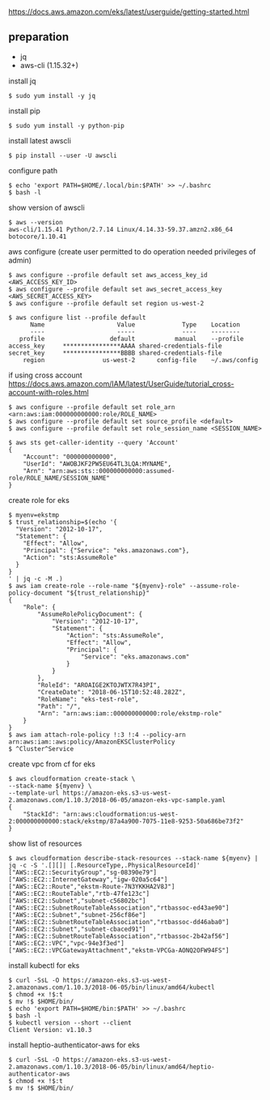 https://docs.aws.amazon.com/eks/latest/userguide/getting-started.html


preparation
----------
- jq 
- aws-cli (1.15.32+)

install jq
```console
$ sudo yum install -y jq
```
install pip
```console
$ sudo yum install -y python-pip 
```
install latest awscli
```console
$ pip install --user -U awscli
```
configure path
```console
$ echo 'export PATH=$HOME/.local/bin:$PATH' >> ~/.bashrc
$ bash -l
```
show version of awscli
```console
$ aws --version
aws-cli/1.15.41 Python/2.7.14 Linux/4.14.33-59.37.amzn2.x86_64 botocore/1.10.41
```

aws configure (create user permitted to do operation needed privileges of admin)
```console
$ aws configure --profile default set aws_access_key_id <AWS_ACCESS_KEY_ID>
$ aws configure --profile default set aws_secret_access_key <AWS_SECRET_ACCESS_KEY>
$ aws configure --profile default set region us-west-2
```

```console
$ aws configure list --profile default
      Name                    Value             Type    Location
      ----                    -----             ----    --------
   profile                  default           manual    --profile
access_key     ****************AAAA shared-credentials-file
secret_key     ****************BBBB shared-credentials-file
    region                us-west-2      config-file    ~/.aws/config
```

if using cross account  
https://docs.aws.amazon.com/IAM/latest/UserGuide/tutorial_cross-account-with-roles.html
```console
$ aws configure --profile default set role_arn <arn:aws:iam:000000000000:role/ROLE_NAME>
$ aws configure --profile default set source_profile <default>
$ aws configure --profile default set role_session_name <SESSION_NAME>
```
```console
$ aws sts get-caller-identity --query 'Account'
{
    "Account": "000000000000",
    "UserId": "AWOBJKF2PW5EU64TL3LQA:MYNAME",
    "Arn": "arn:aws:sts::000000000000:assumed-role/ROLE_NAME/SESSION_NAME"
}
```



create role for eks
```console
$ myenv=ekstmp
$ trust_relationship=$(echo '{
  "Version": "2012-10-17",
  "Statement": {
    "Effect": "Allow",
    "Principal": {"Service": "eks.amazonaws.com"},
    "Action": "sts:AssumeRole"
  }
}
' | jq -c -M .)
$ aws iam create-role --role-name "${myenv}-role" --assume-role-policy-document "${trust_relationship}"
{
    "Role": {
        "AssumeRolePolicyDocument": {
            "Version": "2012-10-17",
            "Statement": {
                "Action": "sts:AssumeRole",
                "Effect": "Allow",
                "Principal": {
                    "Service": "eks.amazonaws.com"
                }
            }
        },
        "RoleId": "AROAIGE2KTOJWTX7R43PI",
        "CreateDate": "2018-06-15T10:52:48.282Z",
        "RoleName": "eks-test-role",
        "Path": "/",
        "Arn": "arn:aws:iam::000000000000:role/ekstmp-role"
    }
}
$ aws iam attach-role-policy !:3 !:4 --policy-arn arn:aws:iam::aws:policy/AmazonEKSClusterPolicy
$ ^Cluster^Service
```


create vpc from cf for eks
```console
$ aws cloudformation create-stack \
--stack-name ${myenv} \
--template-url https://amazon-eks.s3-us-west-2.amazonaws.com/1.10.3/2018-06-05/amazon-eks-vpc-sample.yaml
{
    "StackId": "arn:aws:cloudformation:us-west-2:000000000000:stack/ekstmp/87a4a900-7075-11e8-9253-50a686be73f2"
}
```

show list of resources
```console
$ aws cloudformation describe-stack-resources --stack-name ${myenv} | jq -c -S '.[][]| [.ResourceType,.PhysicalResourceId]'
["AWS::EC2::SecurityGroup","sg-08390e79"]
["AWS::EC2::InternetGateway","igw-020a5c64"]
["AWS::EC2::Route","ekstm-Route-7N3YKKHA2V8J"]
["AWS::EC2::RouteTable","rtb-47fe123c"]
["AWS::EC2::Subnet","subnet-c56802bc"]
["AWS::EC2::SubnetRouteTableAssociation","rtbassoc-ed43ae90"]
["AWS::EC2::Subnet","subnet-256cf86e"]
["AWS::EC2::SubnetRouteTableAssociation","rtbassoc-dd46aba0"]
["AWS::EC2::Subnet","subnet-cbaced91"]
["AWS::EC2::SubnetRouteTableAssociation","rtbassoc-2b42af56"]
["AWS::EC2::VPC","vpc-94e3f3ed"]
["AWS::EC2::VPCGatewayAttachment","ekstm-VPCGa-AONQ2OFW94FS"]
```

install kubectl for eks
```console
$ curl -SsL -O https://amazon-eks.s3-us-west-2.amazonaws.com/1.10.3/2018-06-05/bin/linux/amd64/kubectl
$ chmod +x !$:t
$ mv !$ $HOME/bin/ 
$ echo 'export PATH=$HOME/bin:$PATH' >> ~/.bashrc
$ bash -l
$ kubectl version --short --client
Client Version: v1.10.3
```

install heptio-authenticator-aws for eks
```console
$ curl -SsL -O https://amazon-eks.s3-us-west-2.amazonaws.com/1.10.3/2018-06-05/bin/linux/amd64/heptio-authenticator-aws
$ chmod +x !$:t
$ mv !$ $HOME/bin/
